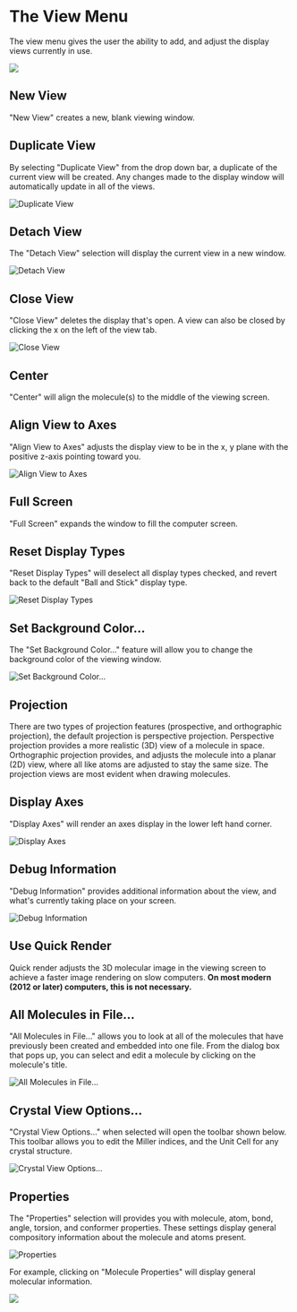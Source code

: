 ---
---
# The View Menu

The view menu gives the user the ability to add, and adjust the display views currently in use.



![][1]

[1]: images/3-view-menu/b1493a86-74ed-4651-a696-41c642b15aad.png

## New View

"New View" creates a new, blank viewing window.

## Duplicate View

By selecting "Duplicate View" from the drop down bar, a duplicate of the current view will be created. Any changes made to the display window will automatically update in all of the views.

![Duplicate View][2]

[2]: images/3-view-menu/duplicate-view.png

## Detach View

The "Detach View" selection will display the current view in a new window.

![Detach View][3]

[3]: images/3-view-menu/detach-view.png

## Close View

"Close View" deletes the display that's open. A view can also be closed by clicking the x on the left of the view tab.

![Close View][4]

[4]: images/3-view-menu/close-view.png

## Center

"Center" will align the molecule(s) to the middle of the viewing screen.

## Align View to Axes

"Align View to Axes" adjusts the display view to be in the x, y plane with the positive z-axis pointing toward you.

![Align View to Axes][5]

[5]: images/3-view-menu/align-view-to-axes.png

## Full Screen

"Full Screen" expands the window to fill the computer screen.

## Reset Display Types

"Reset Display Types" will deselect all display types checked, and revert back to the default "Ball and Stick" display type.

![Reset Display Types][6]

[6]: images/3-view-menu/reset-display-types.png

## Set Background Color...

The "Set Background Color..." feature will allow you to change the background color of the viewing window.

![Set Background Color...][7]

[7]: images/3-view-menu/set-background-color.png

## Projection

There are two types of projection features (prospective, and orthographic projection), the default projection is perspective projection. Perspective projection provides a more realistic (3D) view of a molecule in space. Orthographic projection provides, and adjusts the molecule into a planar (2D) view, where all like atoms are adjusted to stay the same size. The projection views are most evident when drawing molecules.

## Display Axes

"Display Axes" will render an axes display in the lower left hand corner.

![Display Axes][8]

[8]: images/3-view-menu/display-axes.png

## Debug Information

"Debug Information" provides additional information about the view, and what's currently taking place on your screen.

![Debug Information][9]

[9]: images/3-view-menu/debug-information.png

## Use Quick Render

Quick render adjusts the 3D molecular image in the viewing screen to achieve a faster image rendering on slow computers. **On most modern (2012 or later) computers, this is not necessary.**

## All Molecules in File...

"All Molecules in File..." allows you to look at all of the molecules that have previously been created and embedded into one file. From the dialog box that pops up, you can select and edit a molecule by clicking on the molecule's title.

![All Molecules in File...][10]

[10]: images/3-view-menu/all-molecules-in-file.png

## Crystal View Options...

"Crystal View Options..." when selected will open the toolbar shown below. This toolbar allows you to edit the Miller indices, and the Unit Cell for any crystal structure.

![Crystal View Options...][11]

[11]: images/3-view-menu/crystal-view-options.png

## Properties

The "Properties" selection will provides you with molecule, atom, bond, angle, torsion, and conformer properties. These settings display general compository information about the molecule and atoms present.

![Properties][12]

[12]: images/3-view-menu/properties.png

For example, clicking on "Molecule Properties" will display general molecular information.

![][13]

[13]: images/3-view-menu/02fbd8fd-9d83-4089-ad33-5c4d419be83c.png